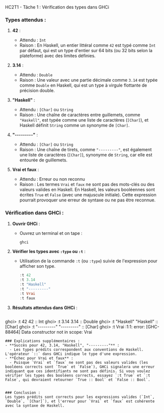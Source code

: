 HC2T1 - Tâche 1 : Vérification des types dans GHCi

### Types attendus :
1. **42** :
   - Attendu : `Int`
   - Raison : En Haskell, un entier littéral comme `42` est typé comme `Int` par défaut, qui est un type d'entier sur 64 bits (ou 32 bits selon la plateforme) avec des limites définies.

2. **3.14** :
   - Attendu : `Double`
   - Raison : Une valeur avec une partie décimale comme `3.14` est typée comme `Double` en Haskell, qui est un type à virgule flottante de précision double.

3. **"Haskell"** :
   - Attendu : `[Char]` ou `String`
   - Raison : Une chaîne de caractères entre guillemets, comme `"Haskell"`, est typée comme une liste de caractères (`[Char]`), et Haskell définit `String` comme un synonyme de `[Char]`.

4. **"---------"** :
   - Attendu : `[Char]` ou `String`
   - Raison : Une chaîne de tirets, comme `"---------"`, est également une liste de caractères (`[Char]`), synonyme de `String`, car elle est entourée de guillemets.

5. **Vrai et faux** :
   - Attendu : Erreur ou non reconnu
   - Raison : Les termes `Vrai` et `faux` ne sont pas des mots-clés ou des valeurs valides en Haskell. En Haskell, les valeurs booléennes sont écrites `True` et `False` (avec une majuscule initiale). Cette expression pourrait provoquer une erreur de syntaxe ou ne pas être reconnue.

### Vérification dans GHCi :


1. **Ouvrir GHCi** :
   - Ouvrez un terminal et on tape :
     ```bash
     ghci
     ```

2. **Vérifier les types avec `:type` ou `:t`** :
   - Utilisation de la commande `:t` (ou `:type`) suivie de l'expression pour afficher son type.


     ```haskell
     :t 42
     :t 3.14
     :t "Haskell"
     :t "---------"
     :t Vrai
     :t faux
     ```

3. **Résultats attendus dans GHCi** :
   ```
ghci> :t 42
42 :: Int
ghci> :t 3.14
3.14 :: Double
ghci> :t "Haskell"
"Haskell" :: [Char]
ghci> :t "---------"
"---------" :: [Char]
ghci> :t Vrai
<interactive>:1:1: error: [GHC-88464]
    Data constructor not in scope: Vrai
```
### Explications supplémentaires :
- **Succès pour 42, 3.14, "Haskell", "---------"** :
  - Les types prédits correspondent aux conventions de Haskell. L'opérateur `::` dans GHCi indique le type d'une expression.
- **Échec pour Vrai et faux** :
  - Puisque `Vrai` et `faux` ne sont pas des valeurs valides (les booléens corrects sont `True` et `False`), GHCi signalera une erreur indiquant que ces identifiants ne sont pas définis. Si vous voulez vérifier les types des booléens corrects, essayez `:t True` et `:t False`, qui devraient retourner `True :: Bool` et `False :: Bool`.


### Conclusion :
Les types prédits sont corrects pour les expressions valides (`Int`, `Double`, `[Char]`), et l'erreur pour `Vrai` et `faux` est cohérente avec la syntaxe de Haskell.
